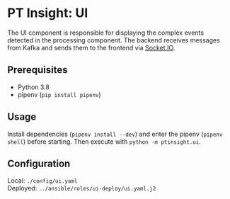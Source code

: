 # PT Insight: UI

The UI component is responsible for displaying the complex events detected in the processing component.
The backend receives messages from Kafka and sends them to the frontend via [Socket.IO](https://socket.io/).



## Prerequisites
* Python 3.8
* pipenv (`pip install pipenv`)


## Usage

Install dependencies (`pipenv install --dev`) and enter the pipenv (`pipenv shell`) before starting. Then execute with `python -m ptinsight.ui`.


## Configuration

Local: `./config/ui.yaml`  
Deployed: `../ansible/roles/ui-deploy/ui.yaml.j2`
